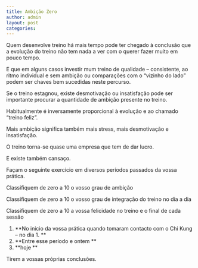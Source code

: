 ```yaml
---
title: Ambição Zero
author: admin
layout: post
categories:
---
```

Quem desenvolve treino há mais tempo pode ter chegado à conclusão que a evolução do treino não tem nada a ver com o querer fazer muito em pouco tempo.

E que em alguns casos investir mum treino de qualidade &#8211; consistente, ao ritmo individual e sem ambição ou comparações com o &#8220;vizinho do lado&#8221; podem ser chaves bem sucedidas neste percurso.

Se o treino estagnou, existe desmotivação ou insatisfação pode ser importante procurar a quantidade de ambição presente no treino.

Habitualmente é inversamente proporcional à evolução e ao chamado &#8220;treino feliz&#8221;.

Mais ambição significa também mais stress, mais desmotivação e insatisfação.

O treino torna-se quase uma empresa que tem de dar lucro.

E existe também cansaço.

Façam o seguinte exercício em diversos períodos passados da vossa prática.

Classifiquem de zero a 10 o vosso grau de ambição

Classifiquem de zero a 10 o vosso grau de integração do treino no dia a dia

Classifiquem de zero a 10 a vossa felicidade no treino e o final de cada sessão

1.  **No inicio da vossa prática quando tomaram contacto com o Chi Kung &#8211; no dia 1. **
2.  **Entre esse período e ontem **
3.  **hoje **

Tirem a vossas próprias conclusões.